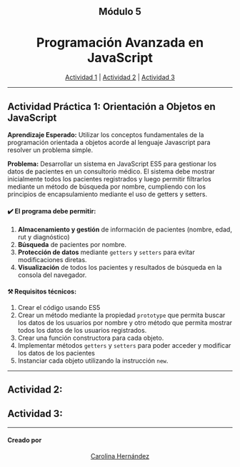 <h2 align=center > Módulo 5</h2>
<h1 align=center > Programación Avanzada en JavaScript</h1>

<p align="center"> 
  <a href="#actividad1">Actividad 1</a> | 
	<a href="#actividad2">Actividad 2</a> | 
	<a href="#actividad3">Actividad 3</a> 
</p>

-----

<a name="actividad1">

## Actividad Práctica 1: Orientación a Objetos en JavaScript</a>

**Aprendizaje Esperado:** Utilizar los conceptos fundamentales de la programación orientada a objetos acorde al lenguaje Javascript para resolver un problema simple.

**Problema:** Desarrollar un sistema en JavaScript ES5 para gestionar los datos de pacientes en un consultorio médico. El sistema debe mostrar inicialmente todos los pacientes registrados y luego permitir filtrarlos mediante un método de búsqueda por nombre, cumpliendo con los principios de encapsulamiento mediante el uso de getters y setters.

#### ✔️ El programa debe permitir:

1. **Almacenamiento y gestión** de información de pacientes (nombre, edad, rut y diagnóstico)
2. **Búsqueda** de pacientes por nombre.
3. **Protección de datos** mediante `getters` y `setters` para evitar modificaciones diretas.
4. **Visualización** de todos los pacientes y resultados de búsqueda en la consola del navegador.

#### ⚒️ Requisitos técnicos:
1. Crear el código usando ES5
2. Crear un método mediante la propiedad `prototype` que permita buscar los datos de los usuarios por nombre y otro método que permita mostrar todos los datos de los usuarios registrados.
3. Crear una función constructora para cada objeto.
4. Implementar métodos `getters` y `setters` para poder acceder y modificar los datos de los pacientes
5. Instanciar cada objeto utilizando la instrucción `new`.

----

<a name="actividad2">

## Actividad 2: </a>


<a name="actividad3">

## Actividad 3: </a>

----

#### Creado por
<p align="center"> 
  <a href="https://github.com/CaroHernz">Carolina Hernández</a>
</p>
